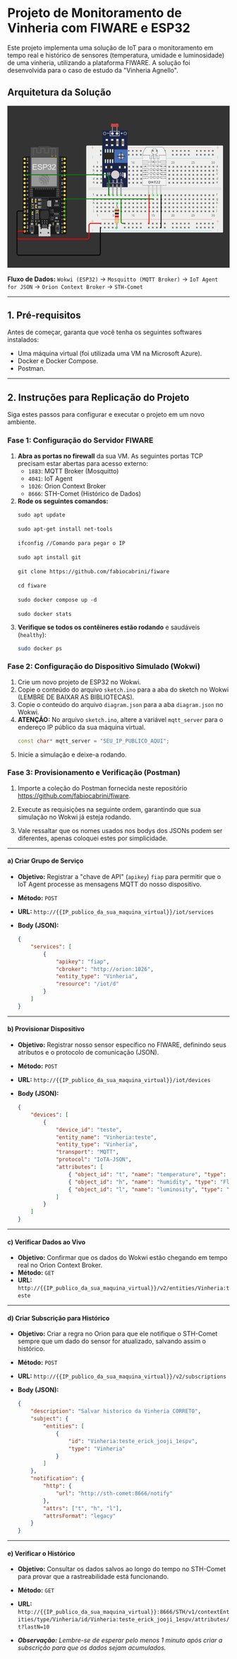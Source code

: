 # Projeto de Monitoramento de Vinheria com FIWARE e ESP32

Este projeto implementa uma solução de IoT para o monitoramento em tempo real e histórico de sensores (temperatura, umidade e luminosidade) de uma vinheria, utilizando a plataforma FIWARE. A solução foi desenvolvida para o caso de estudo da "Vinheria Agnello".

## Arquitetura da Solução

![alt text](image.png)

**Fluxo de Dados:**
`Wokwi (ESP32)` -> `Mosquitto (MQTT Broker)` -> `IoT Agent for JSON` -> `Orion Context Broker` -> `STH-Comet`

---

## 1. Pré-requisitos

Antes de começar, garanta que você tenha os seguintes softwares instalados:

-   Uma máquina virtual (foi utilizada uma VM na Microsoft Azure).
-   Docker e Docker Compose.
-   Postman.

---

## 2. Instruções para Replicação do Projeto

Siga estes passos para configurar e executar o projeto em um novo ambiente.

### Fase 1: Configuração do Servidor FIWARE

1.  **Abra as portas no firewall** da sua VM. As seguintes portas TCP precisam estar abertas para acesso externo:
    -   `1883`: MQTT Broker (Mosquitto)
    -   `4041`: IoT Agent
    -   `1026`: Orion Context Broker
    -   `8666`: STH-Comet (Histórico de Dados)
2.  **Rode os seguintes comandos:** 
    ```
    sudo apt update

    sudo apt-get install net-tools

    ifconfig //Comando para pegar o IP

    sudo apt install git

    git clone https://github.com/fabiocabrini/fiware

    cd fiware

    sudo docker compose up -d

    sudo docker stats
    ``` 
4.  **Verifique se todos os contêineres estão rodando** e saudáveis (`healthy`):
    ```sh
    sudo docker ps
    ```

### Fase 2: Configuração do Dispositivo Simulado (Wokwi)

1.  Crie um novo projeto de ESP32 no Wokwi.
2.  Copie o conteúdo do arquivo `sketch.ino` para a aba do sketch no Wokwi (LEMBRE DE BAIXAR AS BIBLIOTECAS).
3.  Copie o conteúdo do arquivo `diagram.json` para a aba `diagram.json` no Wokwi.
4.  **ATENÇÃO:** No arquivo `sketch.ino`, altere a variável `mqtt_server` para o endereço IP público da sua máquina virtual.
    ```cpp
    const char* mqtt_server = "SEU_IP_PUBLICO_AQUI";
    ```
5.  Inicie a simulação e deixe-a rodando.

### Fase 3: Provisionamento e Verificação (Postman)

1.  Importe a coleção do Postman fornecida neste repositório https://github.com/fabiocabrini/fiware. 

2.  Execute as requisições na seguinte ordem, garantindo que sua simulação no Wokwi já esteja rodando.

3. Vale ressaltar que os nomes usados nos bodys dos JSONs podem ser diferentes, apenas coloquei estes por simplicidade.
---
#### **a) Criar Grupo de Serviço**

* **Objetivo:** Registrar a "chave de API" (`apikey`) `fiap` para permitir que o IoT Agent processe as mensagens MQTT do nosso dispositivo.
* **Método:** `POST`
* **URL:** `http://{{IP_publico_da_sua_maquina_virtual}}/iot/services`

* **Body (JSON):**
    ```json
    {
        "services": [
            {
                "apikey": "fiap",
                "cbroker": "http://orion:1026",
                "entity_type": "Vinheria",
                "resource": "/iot/d"
            }
        ]
    }
    ```
---
#### **b) Provisionar Dispositivo**

* **Objetivo:** Registrar nosso sensor específico no FIWARE, definindo seus atributos e o protocolo de comunicação (JSON).
* **Método:** `POST`
* **URL:** `http://{{IP_publico_da_sua_maquina_virtual}}/iot/devices`

* **Body (JSON):**
    ```json
    {
        "devices": [
            {
                "device_id": "teste",
                "entity_name": "Vinheria:teste",
                "entity_type": "Vinheria",
                "transport": "MQTT",
                "protocol": "IoTA-JSON",
                "attributes": [
                    { "object_id": "t", "name": "temperature", "type": "Float" },
                    { "object_id": "h", "name": "humidity", "type": "Float" },
                    { "object_id": "l", "name": "luminosity", "type": "Integer" }
                ]
            }
        ]
    }
    ```
---
#### **c) Verificar Dados ao Vivo**


* **Objetivo:** Confirmar que os dados do Wokwi estão chegando em tempo real no Orion Context Broker.
* **Método:** `GET`
* **URL:** `http://{{IP_publico_da_sua_maquina_virtual}}/v2/entities/Vinheria:teste`
---
#### **d) Criar Subscrição para Histórico**

* **Objetivo:** Criar a regra no Orion para que ele notifique o STH-Comet sempre que um dado do sensor for atualizado, salvando assim o histórico.
* **Método:** `POST`
* **URL:** `http://{{IP_publico_da_sua_maquina_virtual}}/v2/subscriptions`

* **Body (JSON):**
    ```json
    {
        "description": "Salvar historico da Vinheria CORRETO",
        "subject": {
            "entities": [
                {
                    "id": "Vinheria:teste_erick_jooji_1espv",
                    "type": "Vinheria"
                }
            ]
        },
        "notification": {
            "http": {
                "url": "http://sth-comet:8666/notify"
            },
            "attrs": ["t", "h", "l"],
            "attrsFormat": "legacy"
        }
    }
    ```
---
#### **e) Verificar o Histórico**


* **Objetivo:** Consultar os dados salvos ao longo do tempo no STH-Comet para provar que a rastreabilidade está funcionando.
* **Método:** `GET`
* **URL:** `http://{{IP_publico_da_sua_maquina_virtual}}:8666/STH/v1/contextEntities/type/Vinheria/id/Vinheria:teste_erick_jooji_1espv/attributes/t?lastN=10`

* ***Observação:*** *Lembre-se de esperar pelo menos 1 minuto após criar a subscrição para que os dados sejam acumulados.*
